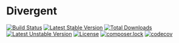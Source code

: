 # Divergent

[![Build Status](https://travis-ci.org/Drepas/Divergent.svg?branch=V-1.0.0)](https://travis-ci.org/Drepas/Divergent)
[![Latest Stable Version](https://poser.pugx.org/dreaps/divergent/v/stable)](https://packagist.org/packages/dreaps/divergent)
[![Total Downloads](https://poser.pugx.org/dreaps/divergent/downloads)](https://packagist.org/packages/dreaps/divergent)
[![Latest Unstable Version](https://poser.pugx.org/dreaps/divergent/v/unstable)](https://packagist.org/packages/dreaps/divergent)
[![License](https://poser.pugx.org/dreaps/divergent/license)](https://packagist.org/packages/dreaps/divergent)
[![composer.lock](https://poser.pugx.org/dreaps/divergent/composerlock)](https://packagist.org/packages/dreaps/divergent)
[![codecov](https://codecov.io/gh/Drepas/Divergent/branch/V-1.0.0/graph/badge.svg)](https://codecov.io/gh/Drepas/Divergent)
